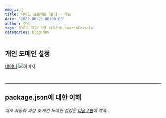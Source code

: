 ```yaml
---
emoji: 🔮
title: 사이드 프로젝트 RBTI - 개요
date: '2022-06-20 00:00:00'
author: 주녁
tags: 블로그 유입 구글 서치콘솔 SearchConsole
categories: blog-dev
---
```


## **개인 도메인 설정**

[네이버](https://www.naver.com/)
![이미지](something.png)

<br/>

---

## **package.json에 대한 이해**

_배포 자동화 과정 및 개인 도메인 설정은 [다음 2편]()에 계속.._

```toc

```
